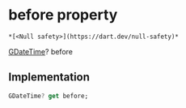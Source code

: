 


# before property




    *[<Null safety>](https://dart.dev/null-safety)*




[GDateTime](../../third_party_yonomi_graphql_schema_schema.docs.schema.gql/GDateTime-class.md)? before
  







## Implementation

```dart
GDateTime? get before;
```








